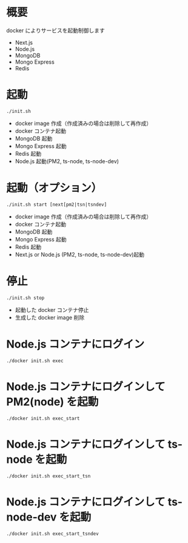 # 概要
docker によりサービスを起動制御します  
- Next.js
- Node.js  
- MongoDB  
- Mongo Express  
- Redis  
# 起動
```
./init.sh
```
- docker image 作成（作成済みの場合は削除して再作成）  
- docker コンテナ起動  
- MongoDB 起動  
- Mongo Express 起動  
- Redis 起動  
- Node.js 起動(PM2, ts-node, ts-node-dev)  

# 起動（オプション）
```
./init.sh start [next[pm2|tsn|tsndev]
```
- docker image 作成（作成済みの場合は削除して再作成）  
- docker コンテナ起動  
- MongoDB 起動  
- Mongo Express 起動  
- Redis 起動  
- Next.js or Node.js (PM2, ts-node, ts-node-dev)起動  
# 停止
```
./init.sh stop
```
- 起動した docker コンテナ停止  
- 生成した docker image 削除  

# Node.js コンテナにログイン
```
./docker init.sh exec
```

# Node.js コンテナにログインして PM2(node) を起動
```
./docker init.sh exec_start
```

# Node.js コンテナにログインして ts-node を起動
```
./docker init.sh exec_start_tsn
```

# Node.js コンテナにログインして ts-node-dev を起動
```
./docker init.sh exec_start_tsndev
```
